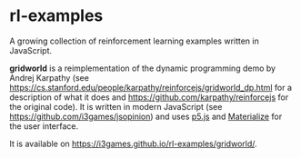 # rl-examples

A growing collection of reinforcement learning examples written in JavaScript.

**gridworld** is a reimplementation of the dynamic programming demo by Andrej Karpathy (see https://cs.stanford.edu/people/karpathy/reinforcejs/gridworld_dp.html for a description of what it does and https://github.com/karpathy/reinforcejs for the original code). It is written in modern JavaScript (see https://github.com/i3games/jsopinion) and uses [p5.js](https://p5js.org/) and [Materialize](https://materializecss.com/) for the user interface.

It is available on https://i3games.github.io/rl-examples/gridworld/.
